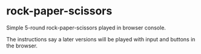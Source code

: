 # rock-paper-scissors
Simple 5-round rock-paper-scissors played in browser console.

The instructions say a later versions will be played with
  input and buttons in the browser.
